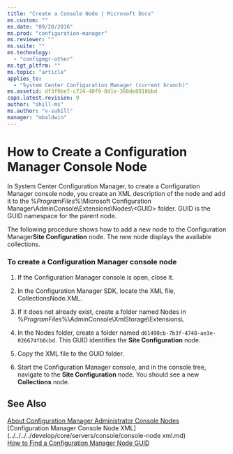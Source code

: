 ```yaml
---
title: "Create a Console Node | Microsoft Docs"
ms.custom: ""
ms.date: "09/20/2016"
ms.prod: "configuration-manager"
ms.reviewer: ""
ms.suite: ""
ms.technology:
  - "configmgr-other"
ms.tgt_pltfrm: ""
ms.topic: "article"
applies_to:
  - "System Center Configuration Manager (current branch)"
ms.assetid: df3f9be7-c724-40f9-8d1e-368de8018bbd
caps.latest.revision: 9
author: "shill-ms"
ms.author: "v-suhill"
manager: "mbaldwin"
---
```

# How to Create a Configuration Manager Console Node
In System Center Configuration Manager, to create a Configuration Manager console node, you create an XML description of the node and add it to the %*ProgramFiles*%\Microsoft Configuration Manager\AdminConsole\Extensions\Nodes\\<GUID\> folder. GUID is the GUID namespace for the parent node.  

 The following procedure shows how to add a new node to the Configuration Manager**Site Configuration** node. The new node displays the available collections.  

### To create a Configuration Manager console node  

1.  If the Configuration Manager console is open, close it.  

2.  In the Configuration Manager SDK, locate the XML file, CollectionsNode.XML.  

3.  If it does not already exist, create a folder named Nodes in %*ProgramFiles*%\AdminConsole\XmlStorage\Extensions\\.  

4.  In the Nodes folder, create a folder named `d61498cb-7b3f-4748-ae3e-026674fb0cbd`. This GUID identifies the **Site Configuration** node.  

5.  Copy the XML file to the GUID folder.  

6.  Start the Configuration Manager console, and in the console tree, navigate to the **Site Configuration** node. You should see a new **Collections** node.  

## See Also  
 [About Configuration Manager Administrator Console Nodes](../../../../develop/core/servers/console/about-configuration-manager-console-nodes.md)   
 [Configuration Manager Console Node XML](../../../../develop/core/servers/console/console-node xml.md)   
 [How to Find a Configuration Manager Node GUID](../../../../develop/core/servers/console/how-to-find-a-configuration-manager-console-node-guid.md)
